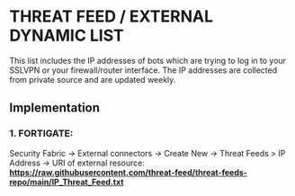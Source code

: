 # **THREAT FEED / EXTERNAL DYNAMIC LIST**

This list includes the IP addresses of bots which are trying to log in to your SSLVPN or your firewall/router interface. The IP addresses are collected from private source and are updated weekly.

## **Implementation**

### 1. FORTIGATE:
Security Fabric -> External connectors -> Create New -> Threat Feeds > IP Address -> URI of external resource: **https://raw.githubusercontent.com/threat-feed/threat-feeds-repo/main/IP_Threat_Feed.txt**
